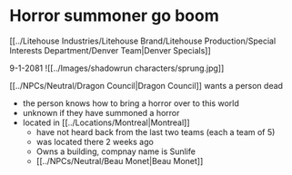 # Horror summoner go boom
[[../Litehouse Industries/Litehouse Brand/Litehouse Production/Special Interests Department/Denver Team|Denver Specials]]
 
9-1-2081
![[../Images/shadowrun characters/sprung.jpg]]

[[../NPCs/Neutral/Dragon Council|Dragon Council]] wants a person dead
- the person knows how to bring a horror over to this world
- unknown if they have summoned a horror
- located in [[../Locations/Montreal|Montreal]]
	- have not heard back from the last two teams (each a team of 5)
	- was located there 2 weeks ago
	- Owns a building, compnay name is Sunlife
	- [[../NPCs/Neutral/Beau Monet|Beau Monet]]
